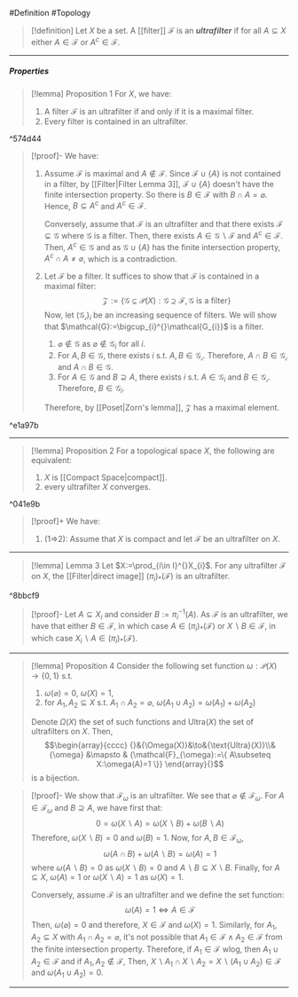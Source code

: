 #Definition #Topology 

> [!definition]
> Let $X$ be a set. A [[filter]] $\mathcal{F}$ is an ***ultrafilter*** if for all $A\subseteq X$ either $A\in \mathcal{F}$ or $A^c\in \mathcal{F}$.
---
##### Properties
> [!lemma] Proposition 1
> For $X$, we have:
> 1. A filter $\mathcal{F}$ is an ultrafilter if and only if it is a maximal filter.
> 2. Every filter is contained in an ultrafilter.

^574d44

> [!proof]-
> We have:
> 1. Assume $\mathcal{F}$ is maximal and $A\notin \mathcal{F}$. Since $\mathcal{F}\cup \{ A \}$ is not contained in a filter, by [[Filter|Filter Lemma 3]], $\mathcal{F}\cup \{ A \}$ doesn't have the finite intersection property. So there is $B\in \mathcal{F}$ with $B\cap A=\varnothing$. Hence, $B\subseteq A^c$ and $A^c\in \mathcal{F}$.
>    
>    Conversely, assume that $\mathcal{F}$ is an ultrafilter and that there exists $\mathcal{F}\subsetneq\mathcal{G}$ where $\mathcal{G}$ is a filter. Then, there exists $A\in \mathcal{G} \backslash \mathcal{F}$ and $A^c\in \mathcal{F}$. Then, $A^c\in \mathcal{G}$ and as $\mathcal{G}\cup \{ A \}$ has the finite intersection property, $A^c\cap A\neq \varnothing$, which is a contradiction.
> 2. Let $\mathcal{F}$ be a filter. It suffices to show that $\mathcal{F}$ is contained in a maximal filter: $$\mathcal{Z}:=\{ \mathcal{G} \subseteq \mathcal{P}(X):\mathcal{G}\supseteq \mathcal{F},\mathcal{G}\text{ is a filter}\}$$
> Now, let $(\mathcal{G_{i}})_{i}$ be an increasing sequence of filters. We will show that $\mathcal{G}:=\bigcup_{i}^{}\mathcal{G_{i}}$ is a filter. 
>    1. $\varnothing \notin \mathcal{G}$ as $\varnothing \notin \mathcal{G}_{i}$ for all $i$.
>    2. For $A,B\in \mathcal{G}$, there exists $i$ s.t. $A,B\in \mathcal{G_{i}}$. Therefore, $A\cap B\in \mathcal{G_{i}}$ and $A\cap B\in \mathcal{G}$.
>    3. For $A\in \mathcal{G}$ and $B\supseteq A$, there exists $i$ s.t. $A\in \mathcal{G}_{i}$ and $B\in \mathcal{G_{i}}$. Therefore, $B\in \mathcal{G}_{i}$.
>   
>    Therefore, by [[Poset|Zorn's lemma]], $\mathcal{Z}$ has a maximal element.

^e1a97b

---

> [!lemma] Proposition 2
> For a topological space $X$, the following are equivalent:
> 1. $X$ is [[Compact Space|compact]].
> 2. every ultrafilter $X$ converges.

^041e9b

> [!proof]+
> We have:
> 1. (1=>2): Assume that $X$ is compact and let $\mathcal{F}$ be an ultrafilter on $X$. 
---
 > [!lemma] Lemma 3
 > Let $X:=\prod_{i\in I}^{}X_{i}$. For any ultrafilter $\mathcal{F}$ on $X$, the [[Filter|direct image]] $(\pi_{i})_{*}(\mathcal{F})$ is an ultrafilter.

^8bbcf9

> [!proof]-
> Let $A\subseteq X_{i}$ and consider $B:=\pi_{i}^{-1}(A)$. As $\mathcal{F}$ is an ultrafilter, we have that either $B\in \mathcal{F}$, in which case $A\in (\pi_{i})_{*}(\mathcal{F})$ or $X \backslash B\in \mathcal{F}$, in which case $X_{i} \backslash A\in (\pi_{i})_{*}(\mathcal{F})$.
---
> [!lemma] Proposition 4
> Consider the following set function $\omega:\mathcal{P}(X)\to \{ 0,1 \}$ s.t. 
> 1. $\omega(\varnothing)=0$, $\omega(X)=1$,
> 2. for $A_{1},A_{2}\subseteq X$ s.t. $A_{1}\cap A_{2}=\varnothing$, $\omega(A_{1}\cup A_{2})=\omega(A_{1})+\omega(A_{2})$
> 
> Denote $\Omega(X)$ the set of such functions and $\text{Ultra}(X)$ the set of ultrafilters on $X$. Then, $$\begin{array}{cccc} {}&{\Omega(X)}&\to&{\text{Ultra}(X)}\\&{\omega} &\mapsto & {\mathcal{F}_{\omega}:=\{ A\subseteq X:\omega(A)=1 \}} \end{array}{}$$is a bijection.

> [!proof]-
> We show that $\mathcal{F}_{\omega}$ is an ultrafilter. We see that $\varnothing\notin \mathcal{F}_{\omega}$. For $A\in \mathcal{F}_{\omega}$ and $B\supseteq A$, we have first that: $$0=\omega(X \backslash A)=\omega(X \backslash B)+\omega(B \backslash A)$$Therefore, $\omega(X \backslash B)=0$ and $\omega(B)=1$. Now, for $A,B\in \mathcal{\mathcal{F}_{\omega}}$, $$\omega(A\cap B)+\omega(A \backslash B)=\omega(A)=1$$where $\omega(A \backslash B)=0$ as $\omega(X \backslash B)=0$ and $A \backslash B\subseteq X \backslash B$. Finally, for $A\subseteq X$, $\omega(A)=1$ or $\omega(X \backslash A)=1$ as $\omega(X)=1$. 
> 
> Conversely, assume $\mathcal{F}$ is an ultrafilter and we define the set function: $$\omega(A)=1 \iff A\in \mathcal{F}$$Then, $\omega(\varnothing)=0$ and therefore, $X\in \mathcal{F}$ and $\omega(X)=1$. Similarly, for $A_{1},A_{2}\subseteq X$ with $A_{1}\cap A_{2}=\varnothing$, it's not possible that $A_{1}\in \mathcal{F}\land A_{2}\in \mathcal{F}$ from the finite intersection property. Therefore, if $A_{1}\in \mathcal{F}$ wlog, then $A_{1}\cup A_{2}\in \mathcal{F}$ and if $A_{1},A_{2}\notin \mathcal{F}$, Then, $X \backslash A_{1} \cap X \backslash A_{2}=X \backslash (A_{1}\cup A_{2})\in \mathcal{F}$ and $\omega(A_{1}\cup A_{2})=0$.
---